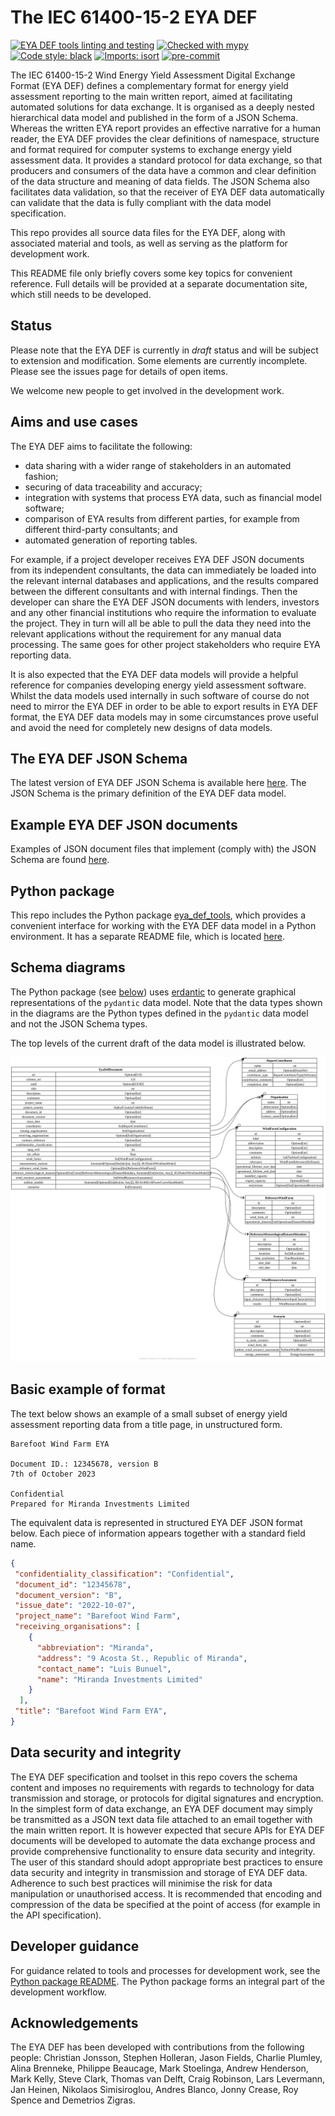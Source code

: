 # The IEC 61400-15-2 EYA DEF
[![EYA DEF tools linting and testing](
https://github.com/IEC-61400-15/eya_def/actions/workflows/eya-def-tools-python-package.yml/badge.svg)](
https://github.com/IEC-61400-15/eya_def/actions/workflows/eya-def-tools-python-package.yml)
[![Checked with mypy](
http://www.mypy-lang.org/static/mypy_badge.svg)](
http://mypy-lang.org/)
[![Code style: black](
https://img.shields.io/badge/code%20style-black-000000.svg)](
https://github.com/psf/black)
[![Imports: isort](
https://img.shields.io/badge/%20imports-isort-%231674b1?style=flat&labelColor=ef8336)](
https://pycqa.github.io/isort/)
[![pre-commit](
https://img.shields.io/badge/pre--commit-enabled-brightgreen?logo=pre-commit&logoColor=white)](
https://github.com/pre-commit/pre-commit)

The IEC 61400-15-2 Wind Energy Yield Assessment Digital Exchange Format
(EYA DEF) defines a complementary format for energy yield assessment
reporting to the main written report, aimed at facilitating automated
solutions for data exchange. It is organised as a deeply nested
hierarchical data model and published in the form of a JSON Schema.
Whereas the written EYA report provides an effective narrative for a
human reader, the EYA DEF provides the clear definitions of namespace,
structure and format required for computer systems to exchange energy
yield assessment data. It provides a standard protocol for data
exchange, so that producers and consumers of the data have a common and
clear definition of the data structure and meaning of data fields. The
JSON Schema also facilitates data validation, so that the receiver of
EYA DEF data automatically can validate that the data is fully compliant
with the data model specification.

This repo provides all source data files for the EYA DEF, along with
associated material and tools, as well as serving as the platform for
development work.

This README file only briefly covers some key topics for convenient
reference. Full details will be provided at a separate documentation
site, which still needs to be developed.

## Status

Please note that the EYA DEF is currently in *draft* status and will be
subject to extension and modification. Some elements are currently
incomplete. Please see the issues page for details of open items.

We welcome new people to get involved in the development work.

## Aims and use cases

The EYA DEF aims to facilitate the following:
- data sharing with a wider range of stakeholders in an automated
  fashion;
- securing of data traceability and accuracy;
- integration with systems that process EYA data, such as financial
  model software;
- comparison of EYA results from different parties, for example from
  different third-party consultants; and
- automated generation of reporting tables.

For example, if a project developer receives EYA DEF JSON documents from
its independent consultants, the data can immediately be loaded into the
relevant internal databases and applications, and the results compared
between the different consultants and with internal findings. Then the
developer can share the EYA DEF JSON documents with lenders, investors
and any other financial institutions who require the information to
evaluate the project. They in turn will all be able to pull the data
they need into the relevant applications without the requirement for any
manual data processing. The same goes for other project stakeholders who
require EYA reporting data.

It is also expected that the EYA DEF data models will provide a helpful
reference for companies developing energy yield assessment software.
Whilst the data models used internally in such software of course do not
need to mirror the EYA DEF in order to be able to export results in EYA
DEF format, the EYA DEF data models may in some circumstances prove
useful and avoid the need for completely new designs of data models.

## The EYA DEF JSON Schema

The latest version of EYA DEF JSON Schema is available here [here](
json_schema/iec_61400-15-2_eya_def.schema.json). The JSON Schema is the
primary definition of the EYA DEF data model.

## Example EYA DEF JSON documents

Examples of JSON document files that implement (comply with) the JSON
Schema are found [here](json_schema/examples).

## Python package

This repo includes the Python package [eya_def_tools](eya_def_tools),
which provides a convenient interface for working with the EYA DEF data
model in a Python environment. It has a separate README file, which is
located [here](eya_def_tools/README.md).

## Schema diagrams

The Python package (see [below](#Python-package)) uses [erdantic](
https://erdantic.drivendata.org/stable/) to generate graphical
representations of the `pydantic` data model. Note that the data types
shown in the diagrams are the Python types defined in the `pydantic`
data model and not the JSON Schema types.

The top levels of the current draft of the data model is illustrated
below.

  ![data_model_top_levels_diagram](diagrams/eya_def_document_top_level.svg)

## Basic example of format

The text below shows an example of a small subset of energy yield
assessment reporting data from a title page, in unstructured form.

```
Barefoot Wind Farm EYA

Document ID.: 12345678, version B
7th of October 2023

Confidential
Prepared for Miranda Investments Limited
```

The equivalent data is represented in structured EYA DEF JSON format
below. Each piece of information appears together with a standard field
name.

```json
{
 "confidentiality_classification": "Confidential",
 "document_id": "12345678",
 "document_version": "B",
 "issue_date": "2022-10-07",
 "project_name": "Barefoot Wind Farm",
 "receiving_organisations": [
    {
      "abbreviation": "Miranda",
      "address": "9 Acosta St., Republic of Miranda",
      "contact_name": "Luis Bunuel",
      "name": "Miranda Investments Limited"
    }
  ],
 "title": "Barefoot Wind Farm EYA",
}
```

## Data security and integrity

The EYA DEF specification and toolset in this repo covers the schema
content and imposes no requirements with regards to technology for data
transmission and storage, or protocols for digital signatures and
encryption. In the simplest form of data exchange, an EYA DEF document
may simply be transmitted as a JSON text data file attached to an email
together with the main written report. It is however expected that
secure APIs for EYA DEF documents will be developed to automate the data
exchange process and provide comprehensive functionality to ensure data
security and integrity. The user of this standard should adopt
appropriate best practices to ensure data security and integrity in
transmission and storage of EYA DEF data. Adherence to such best
practices will minimise the risk for data manipulation or unauthorised
access. It is recommended that encoding and compression of the data be
specified at the point of access (for example in the API specification).

## Developer guidance

For guidance related to tools and processes for development work, see
the [Python package README](eya_def_tools/README.md). The Python package
forms an integral part of the development workflow.

## Acknowledgements

The EYA DEF has been developed with contributions from the following
people: Christian Jonsson, Stephen Holleran, Jason Fields, Charlie
Plumley, Alina Brenneke, Philippe Beaucage, Mark Stoelinga, Andrew
Henderson, Mark Kelly, Steve Clark, Thomas van Delft, Craig Robinson,
Lars Levermann, Jan Heinen, Nikolaos Simisiroglou, Andres Blanco, Jonny
Crease, Roy Spence and Demetrios Zigras.
